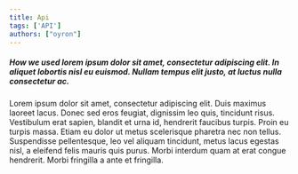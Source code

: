 ```yaml
---
title: Api
tags: ['API']
authors: ["oyron"]
---
```



##### How we used lorem ipsum dolor sit amet, consectetur adipiscing elit. In aliquet lobortis nisl eu euismod. Nullam tempus elit justo, at luctus nulla consectetur ac.

Lorem ipsum dolor sit amet, consectetur adipiscing elit. Duis maximus laoreet lacus. Donec sed eros feugiat, dignissim leo quis, tincidunt risus. Vestibulum erat sapien, blandit et urna id, hendrerit faucibus turpis. Proin eu turpis massa. Etiam eu dolor ut metus scelerisque pharetra nec non tellus. Suspendisse pellentesque, leo vel aliquam tincidunt, metus lacus egestas nisl, a eleifend felis mauris quis purus. Morbi interdum quam at erat congue hendrerit. Morbi fringilla a ante et fringilla.



